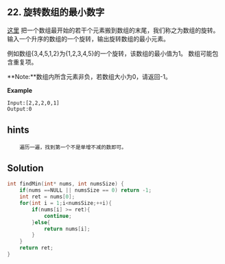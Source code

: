 ## 22. 旋转数组的最小数字
[这里](https://www.acwing.com/problem/content/20/)
把一个数组最开始的若干个元素搬到数组的末尾，我们称之为数组的旋转。
输入一个升序的数组的一个旋转，输出旋转数组的最小元素。

例如数组{3,4,5,1,2}为{1,2,3,4,5}的一个旋转，该数组的最小值为1。
数组可能包含重复项。

**Note:**数组内所含元素非负，若数组大小为0，请返回-1。

**Example**
```
Input:[2,2,2,0,1]
Output:0
```

## hints
```
    遍历一遍，找到第一个不是单增不减的数即可。
```

## Solution
``` c
int findMin(int* nums, int numsSize) {
    if(nums ==NULL || numsSize == 0) return -1;
    int ret = nums[0];
    for(int i = 1;i<numsSize;++i){
        if(nums[i] >= ret){
            continue;
        }else{
            return nums[i];
        }
    }
    return ret;
}
```
